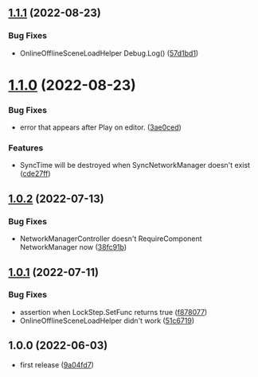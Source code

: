 ## [1.1.1](https://github.com/fuqunaga/SyncUtilForMirror/compare/v1.1.0...v1.1.1) (2022-08-23)


### Bug Fixes

* OnlineOfflineSceneLoadHelper Debug.Log() ([57d1bd1](https://github.com/fuqunaga/SyncUtilForMirror/commit/57d1bd1174bf8fcfc9f96308de989a33d7278380))

# [1.1.0](https://github.com/fuqunaga/SyncUtilForMirror/compare/v1.0.2...v1.1.0) (2022-08-23)


### Bug Fixes

*  error that appears after Play on editor. ([3ae0ced](https://github.com/fuqunaga/SyncUtilForMirror/commit/3ae0ced6820c5c3c39f92fc7da99f7ae1a228c36))


### Features

* SyncTime will be destroyed when SyncNetworkManager doesn't exist ([cde27ff](https://github.com/fuqunaga/SyncUtilForMirror/commit/cde27ffacc4393181c7638324a1708fe545b4647))

## [1.0.2](https://github.com/fuqunaga/SyncUtilForMirror/compare/v1.0.1...v1.0.2) (2022-07-13)


### Bug Fixes

* NetworkManagerController doesn't RequireComponent NetworkManager now ([38fc91b](https://github.com/fuqunaga/SyncUtilForMirror/commit/38fc91b49635fea7e2611ff5c6766ce5cafb3601))

## [1.0.1](https://github.com/fuqunaga/SyncUtilForMirror/compare/v1.0.0...v1.0.1) (2022-07-11)


### Bug Fixes

* assertion when LockStep.SetFunc returns true ([f878077](https://github.com/fuqunaga/SyncUtilForMirror/commit/f878077412e7c3ebdbb373d7921ccff31318965b))
* OnlineOfflineSceneLoadHelper didn't work ([51c6719](https://github.com/fuqunaga/SyncUtilForMirror/commit/51c67196033dc144191472173f16bd591612b431))

## 1.0.0 (2022-06-03)

* first release ([9a04fd7](https://github.com/fuqunaga/SyncUtilForMirror/commit/9a04fd701cdfd4db935d72499a7239fbd1e6ce96))

